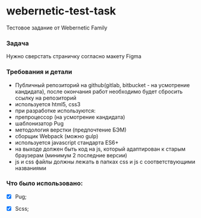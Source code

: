 # webernetic-test-task
Тестовое задание от Webernetic Family

### Задача
Нужно сверстать страничку согласно макету Figma

### Требования и детали
- Публичный репозиторий на github(gitlab, bitbucket - на усмотрение кандидата), после окончания работ необходимо будет сбросить ссылку на репозиторий
- используется html5, css3
- при разработке используются:
- препроцессор (на усмотрение кандидата)
- шаблонизатор Pug
- методология верстки (предпочтение БЭМ)
- сборщик Webpack (можно gulp)
- используется javascript стандарта ES6+
- на выходе должен быть код на js, который адаптирован к старым браузерам (минимум 2 последние версии)
- js и css файлы должны лежать в папках css и js с соответствующими названиями

### Что было использовано:

- [x] Pug;
- [x] Scss;

